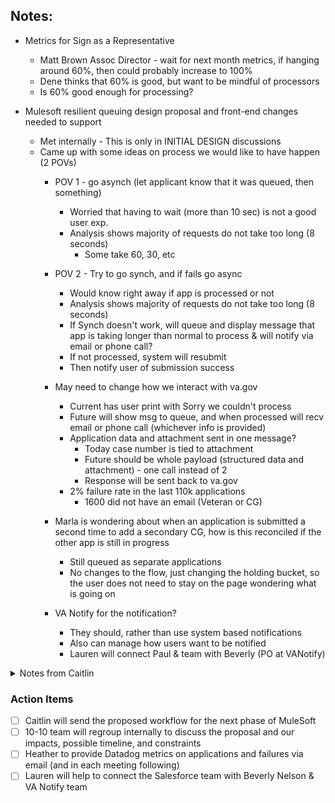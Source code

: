 ## Notes:
- Metrics for Sign as a Representative
     - Matt Brown Assoc Director - wait for next month metrics, if hanging around 60%, then could probably increase to 100%
     - Dene thinks that 60% is good, but want to be mindful of processors 
     - Is 60% good enough for processing?
 
- Mulesoft resilient queuing design proposal and front-end changes needed to support
     - Met internally - This is only in INITIAL DESIGN discussions
     - Came up with some ideas on process we would like to have happen (2 POVs)
          - POV 1 - go asynch (let applicant know that it was queued, then something)
               - Worried that having to wait  (more than 10 sec) is not a good user exp.
               - Analysis shows majority of requests do not take too long (8 seconds)
                    - Some take 60, 30, etc
          - POV 2 - Try to go synch, and if fails go async
               - Would know right away if app is processed or not
               - Analysis shows majority of requests do not take too long (8 seconds)
               - If Synch doesn't work, will queue and display message that app is taking longer than normal to process & will notify via email or phone call?
               - If not processed, system will resubmit
               - Then notify user of submission success
          - May need to change how we interact with va.gov
               - Current has user print with Sorry we couldn't process
               - Future will show msg to queue, and when processed will recv email or phone call (whichever info is provided)
               - Application data and attachment sent in one message?
                    - Today case number is tied to attachment
                    - Future should be whole payload (structured data and attachment) - one call instead of 2
                    - Response will be sent back to va.gov
               - 2% failure rate in the last 110k applications
                    - 1600 did not have an email (Veteran or CG)
          - Marla is wondering about when an application is submitted a second time to add a secondary CG, how is this reconciled if the other app is still in progress
               - Still queued as separate applications
               - No changes to the flow, just changing the holding bucket, so the user does not need to stay on the page wondering what is going on

          - VA Notify for the notification?
               - They should, rather than use system based notifications
               - Also can manage how users want to be notified
               - Lauren will connect Paul & team with Beverly (PO at VANotify)


<Details>
     <Summary>Notes from Caitlin</Summary>
- What will it take to deliver to 100% applicants for VA.gov?
     - Wait to see what next month shows. Then go from there
     - If still around 60, then maybe up to 100
- MuleSoft Queuing
     - Might take more than 10 sec
     - Ranga did analysis. Found most requests do not take too long (8 sec - 30 sec)
     - Changes to VA.gov
          - Give response it was successful OR timeout
          - Need new message if timeout
          - Instead of 2 payloads, put the attachment and info into 1 payload (eg 1 call)
          - Reduce 90 sec wait time to 50 sec
     - 2% failure rate in current time period - does actually succeed but it tells the user that it did not work
          - 110k total through va.gov
          - 1,600 did NOT include an email. Should we require an email? Matt B to decide
          - If no email then they could call CSL   OR put at top of medical center queue
     - Would it get confused if there was already an app
     - VA Notify - should we use for email messages? AI Paul to look into. AI Lauren to send POCs so that we can look into (Beverly Nelson)
     - AI - Caitlin to send Visio for VA.gov team review
     - AI - After the schedule has been drafted, OIT to share with VA.gov team for MuleSoft queueing. VA.gov team to then review for any constraints
     - AI - Caitlin to send sample of VA.gov PPTs. Va.gov team to review and email fail/success percentage

</Details>
     
### Action Items
- [ ] Caitlin will send the proposed workflow for the next phase of MuleSoft
- [ ] 10-10 team will regroup internally to discuss the proposal and our impacts, possible timeline, and constraints
- [ ] Heather to provide Datadog metrics on applications and failures via email (and in each meeting following)
- [ ] Lauren will help to connect the Salesforce team with Beverly Nelson & VA Notify team
